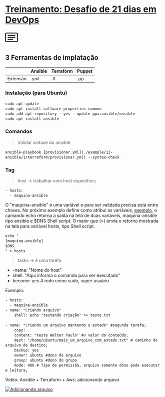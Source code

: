 # [Treinamento: Desafio de 21 dias em DevOps](../../README.md)
[![menu](../../assets/menu.png)](./terraform.md)   
## 3 Ferramentas de implatação


 |               | Ansible       | Terraform       | Puppet     |
 | ------------- | ------------- | :-------------- | --------   |
 | Extensão      | .yml          | .tf             | .pp        |


### Instalação (para Ubuntu)

 ```
sudo apt update
sudo apt install software-properties-common
sudo add-apt-repository --yes --update ppa:ansible/ansible
sudo apt install ansible
```

### Comandos
> Validar síntaxe do ansible 
```
ansible-playbook [provisionar.yml](./example/12-ansible/1/terraform/provisionar.yml) --syntax-check
```

### Tag

> host -> trabalhar com host específico;
```
- hosts:
  - maquina-ansible
  ```
  O "maquina-ansible" é uma variável e para ser validada precisa está entre chaves. No próximo exemplo define como atribui as variáveis, [exemplo](./example/12-ansible/exc.sh), o camando echo retorna a saída na tela de duas variáveis, maquina-ansible tipo ansible e $DNS Shell script. O maior que (>) envia o retorno mostrada na tela para variável hosts, tipo Shell script.
  ```
  echo "
[maquina-ansible]
$DNS
" > hosts
```

> tasks -> é uma tarefa
    
* -name: "Nome do host"
* shell: "Aqui informa o comando para ser executado"
* become: yes # rodo como sudo, super usuário

Exemplo:
```
- hosts:
  - maquina-ansible
- name: "Criando arquivo"
    shell: echo "testando criação" >> teste.txt

- name: "Criando um arquivo mantendo o estado" #segunda tarefa;
    copy: 
    content: "teste Walter Paulo" #v valor do conteúdo; 
    dest: "/home/ubuntu/mais_um_arquivo_com_estado.txt" # caminho do arquivo de destino;
    backup: yes
    owner: ubuntu #dono do arquivo
    group: ubuntu #dono do grupo
    mode: 400 # Tipo de permissão, arquivo somente dono pode executar e leitura;

 ```

Vídeo: Ansible + Terraform + Aws: adicionando arquivo

<a href="https://youtu.be/ez1zt6fp0qY">
  <img src="https://img.youtube.com/vi/ez1zt6fp0qY/0.jpg" alt="Adicionando arquivo" width="300" height="auto"/> 
</a>
